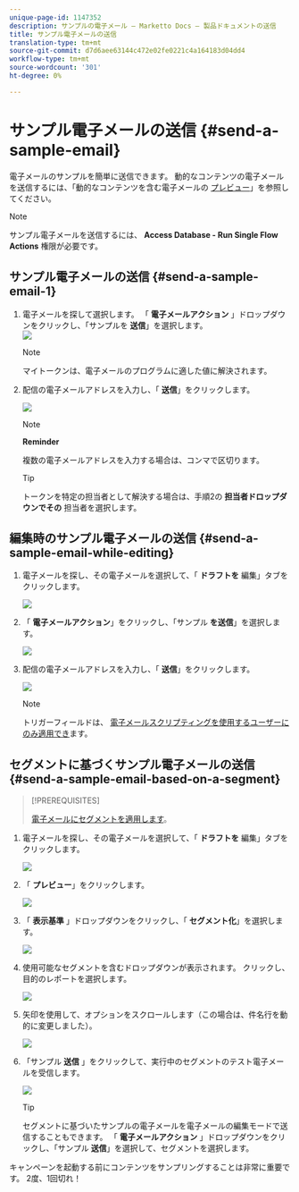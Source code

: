 ```yaml
---
unique-page-id: 1147352
description: サンプルの電子メール — Marketto Docs — 製品ドキュメントの送信
title: サンプル電子メールの送信
translation-type: tm+mt
source-git-commit: d7d6aee63144c472e02fe0221c4a164183d04dd4
workflow-type: tm+mt
source-wordcount: '301'
ht-degree: 0%

---
```



# サンプル電子メールの送信 {#send-a-sample-email}

電子メールのサンプルを簡単に送信できます。 動的なコンテンツの電子メールを送信するには、「動的なコンテンツを含む電子メールの [プレビュー](../../../../product-docs/email-marketing/general/functions-in-the-editor/preview-an-email-with-dynamic-content.md)」を参照してください。

>[!NOTE]
>
>サンプル電子メールを送信するには、 **Access Database - Run Single Flow Actions** 権限が必要です。

## サンプル電子メールの送信 {#send-a-sample-email-1}

1. 電子メールを探して選択します。 「 **電子メールアクション** 」ドロップダウンをクリックし、「サンプルを **送信**」を選択します。\
   ![](assets/one-281-29.jpg)

   >[!NOTE]
   >
   >マイトークンは、電子メールのプログラムに適した値に解決されます。

1. 配信の電子メールアドレスを入力し、「 **送信**」をクリックします。

   ![](assets/two.png)

   >[!NOTE]
   >
   >**Reminder**
   >
   >
   >複数の電子メールアドレスを入力する場合は、コンマで区切ります。

   >[!TIP]
   >
   >トークンを特定の担当者として解決する場合は、手順2の **担当者ドロップダウンでその** 担当者を選択します。

## 編集時のサンプル電子メールの送信 {#send-a-sample-email-while-editing}

1. 電子メールを探し、その電子メールを選択して、「 **ドラフトを** 編集」タブをクリックします。

   ![](assets/three-281-29.jpg)

1. 「 **電子メールアクション**」をクリックし、「サンプル **を送信**」を選択します。

   ![](assets/four.png)

1. 配信の電子メールアドレスを入力し、「 **送信**」をクリックします。

   ![](assets/two.png)

   >[!NOTE]
   >
   >トリガーフィールドは、 [電子メールスクリプティングを使用するユーザーにのみ適用でき](http://developers.marketo.com/documentation/velocity-script/)ます。

## セグメントに基づくサンプル電子メールの送信 {#send-a-sample-email-based-on-a-segment}

>[!PREREQUISITES]
>
>[電子メールにセグメントを適用します](http://docs.marketo.com/display/public/DOCS/Using+Dynamic+Content+in+an+Email)。

1. 電子メールを探し、その電子メールを選択して、「 **ドラフトを** 編集」タブをクリックします。

   ![](assets/three-281-29.jpg)

1. 「 **プレビュー**」をクリックします。

   ![](assets/1.png)

1. 「 **表示基準** 」ドロップダウンをクリックし、「 **セグメント化**」を選択します。

   ![](assets/2.png)

1. 使用可能なセグメントを含むドロップダウンが表示されます。 クリックし、目的のレポートを選択します。

   ![](assets/3.png)

1. 矢印を使用して、オプションをスクロールします（この場合は、件名行を動的に変更しました）。

   ![](assets/4.png)

1. 「サンプル **送信** 」をクリックして、実行中のセグメントのテスト電子メールを受信します。

   ![](assets/5.png)

   >[!TIP]
   >
   >セグメントに基づいたサンプルの電子メールを電子メールの編集モードで送信することもできます。 「 **電子メールアクション** 」ドロップダウンをクリックし、「サンプル **送信**」を選択して、セグメントを選択します。

キャンペーンを起動する前にコンテンツをサンプリングすることは非常に重要です。 2度、1回切れ！
